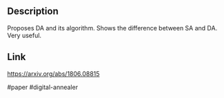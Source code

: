 ## Description
Proposes DA and its algorithm. Shows the difference between SA and DA. Very useful.

## Link
https://arxiv.org/abs/1806.08815

#paper #digital-annealer 